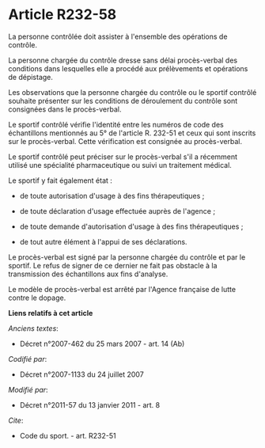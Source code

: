 # Article R232-58

La personne contrôlée doit assister à l'ensemble des opérations de contrôle. 

La personne chargée du contrôle dresse sans délai procès-verbal des conditions dans lesquelles elle a procédé aux
prélèvements et opérations de dépistage. 

Les observations que la personne chargée du contrôle ou le sportif contrôlé souhaite présenter sur les conditions de
déroulement du contrôle sont consignées dans le procès-verbal. 

Le sportif contrôlé vérifie l'identité entre les numéros de code des échantillons mentionnés au 5° de l'article R. 232-51 et
ceux qui sont inscrits sur le procès-verbal. Cette vérification est consignée au procès-verbal. 

Le sportif contrôlé peut préciser sur le procès-verbal s'il a récemment utilisé une spécialité pharmaceutique ou suivi un
traitement médical. 

Le sportif y fait également état :

- de toute autorisation d'usage à des fins thérapeutiques ;

- de toute déclaration d'usage effectuée auprès de l'agence ;

- de toute demande d'autorisation d'usage à des fins thérapeutiques ;

- de tout autre élément à l'appui de ses déclarations. 

Le procès-verbal est signé par la personne chargée du contrôle et par le sportif. Le refus de signer de ce dernier ne fait
pas obstacle à la transmission des échantillons aux fins d'analyse. 

Le modèle de procès-verbal est arrêté par l'Agence française de lutte contre le dopage.

**Liens relatifs à cet article**

_Anciens textes_:

  - Décret n°2007-462 du 25 mars 2007 - art. 14 (Ab)

_Codifié par_:

  - Décret n°2007-1133 du 24 juillet 2007

_Modifié par_:

  - Décret n°2011-57 du 13 janvier 2011 - art. 8

_Cite_:

  - Code du sport. - art. R232-51
